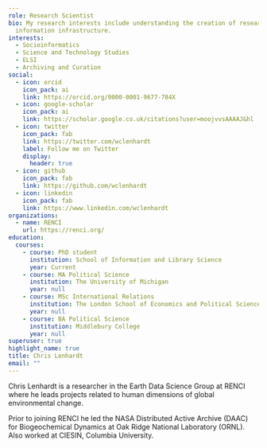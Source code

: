 ```yaml
---
role: Research Scientist
bio: My research interests include understanding the creation of research
  information infrastructure.
interests:
  - Socioinformatics
  - Science and Technology Studies
  - ELSI
  - Archiving and Curation
social:
  - icon: orcid
    icon_pack: ai
    link: https://orcid.org/0000-0001-9677-784X
  - icon: google-scholar
    icon_pack: ai
    link: https://scholar.google.co.uk/citations?user=moojvvsAAAAJ&hl
  - icon: twitter
    icon_pack: fab
    link: https://twitter.com/wclenhardt
    label: Follow me on Twitter
    display:
      header: true
  - icon: github
    icon_pack: fab
    link: https://github.com/wclenhardt
  - icon: linkedin
    icon_pack: fab
    link: https://www.linkedin.com/wclenhardt
organizations:
  - name: RENCI
    url: https://renci.org/
education:
  courses:
    - course: PhD student
      institution: School of Information and Library Science
      year: Current
    - course: MA Political Science
      institution: The University of Michigan
      year: null
    - course: MSc International Relations
      institution: The London School of Economics and Political Science
      year: null
    - course: BA Political Science
      institution: Middlebury College
      year: null
superuser: true
highlight_name: true
title: Chris Lenhardt
email: ""
---
```

Chris Lenhardt is a researcher in the Earth Data Science Group at RENCI where he leads projects related to human dimensions of global environmental change.

Prior to joining RENCI he led the NASA Distributed Active Archive (DAAC) for Biogeochemical Dynamics at Oak Ridge National Laboratory (ORNL). Also worked at CIESIN, Columbia University.

<!--- {{< icon name="download" pack="fas" >}} Download my {{< staticref "uploads/demo_resume.pdf" "newtab" >}}resumé{{< /staticref >}}.--->